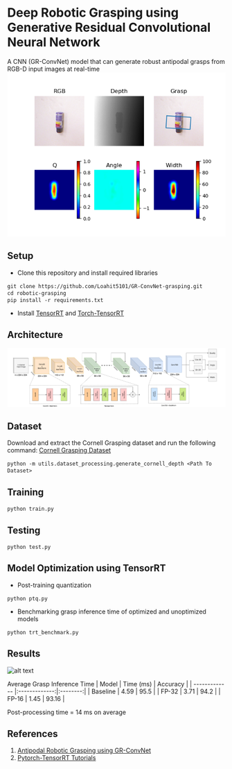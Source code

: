 # Deep Robotic Grasping using Generative Residual Convolutional Neural Network

A CNN (GR-ConvNet) model that can generate robust antipodal grasps from RGB-D input images at real-time
![alt text](./results/Figure_15.png "Loss Curve")

## Setup
- Clone this repository and install required libraries
```
git clone https://github.com/Loahit5101/GR-ConvNet-grasping.git
cd robotic-grasping
pip install -r requirements.txt
```
- Install [TensorRT](https://docs.nvidia.com/deeplearning/tensorrt/install-guide/index.html) and [Torch-TensorRT](https://github.com/pytorch/TensorRT)
## Architecture
![alt text](./results/Architecture.png "Loss Curve")
## Dataset

Download and extract the Cornell Grasping dataset and run the following command: [Cornell Grasping Dataset](https://www.kaggle.com/oneoneliu/cornell-grasp)
```
python -m utils.dataset_processing.generate_cornell_depth <Path To Dataset>
````
## Training
```
python train.py
````
## Testing
```
python test.py
````
## Model Optimization using TensorRT
- Post-training quantization
```
python ptq.py
````
- Benchmarking grasp inference time of optimized and unoptimized models
```
python trt_benchmark.py
````
## Results

![alt text](./figures/Figure_loss.png "Loss Curve")


Average Grasp Inference Time
|     Model     |   Time (ms)   | Accuracy | 
| ------------- |:-------------:|:--------:| 
| Baseline      |     4.59        |     95.5     |
| FP-32         |     3.71           |   94.2       | 
| FP-16          |    1.45      |       93.16   |

Post-processing time = 14 ms on average


## References
1. [Antipodal Robotic Grasping using GR-ConvNet](https://github.com/skumra/robotic-grasping)
2. [Pytorch-TensorRT Tutorials](https://github.com/pytorch/TensorRT/tree/master/examples)









